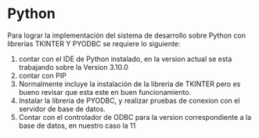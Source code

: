 # Python

Para lograr la implementación del sistema de desarrollo sobre Python con librerias TKINTER Y PYODBC se requiere lo siguiente:

1. contar con el IDE de Python instalado, en la version actual se esta trabajando sobre la Version 3.10.0
2. contar con PIP
3. Normalmente incluye la instalación de la libreria de TKINTER pero es bueno revisar que esta este en buen funcionamiento.
4. Instalar la libreria de PYODBC, y realizar pruebas de conexion con el servidor de base de datos.
5. Contar con el controlador de ODBC para la version correspondiente a la base de datos, en nuestro caso la 11

